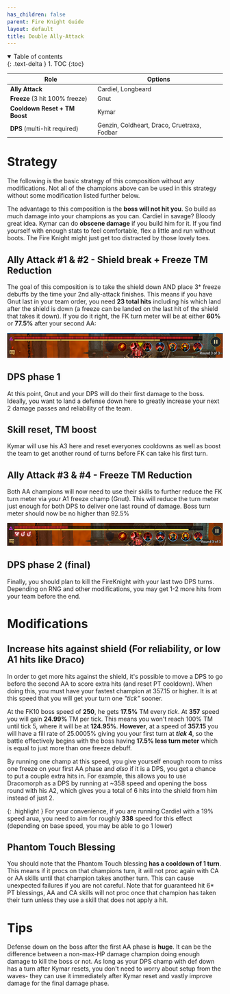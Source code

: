 ```yaml
---
has_children: false
parent: Fire Knight Guide
layout: default
title: Double Ally-Attack
---
```

<details open markdown="block">
  <summary>
    Table of contents
  </summary>
  {: .text-delta }
1. TOC
{:toc}
</details>

| **Role**                       | **Options**                                 |
| ------------------------------ | ------------------------------------------- |
| **Ally Attack**                | Cardiel, Longbeard                          |
| **Freeze** (3 hit 100% freeze) | Gnut                                        |
| **Cooldown Reset + TM Boost**  | Kymar                                       |
| **DPS** (multi-hit required)   | Genzin, Coldheart, Draco, Cruetraxa, Fodbar |

# Strategy

The following is the basic strategy of this composition without any modifications. Not all of the champions above can be used in this strategy without some modification listed further below.

The advantage to this composition is the **boss will not hit you**. So build as much damage into your champions as you can. Cardiel in savage? Bloody great idea. Kymar can do **obscene damage** if you build him for it. If you find yourself with enough stats to feel comfortable, flex a little and run without boots. The Fire Knight might just get too distracted by those lovely toes.

## Ally Attack #1 & #2 - Shield break + Freeze TM Reduction

The goal of this composition is to take the shield down AND place 3* freeze debuffs by the time your 2nd ally-attack finishes. This means if you have Gnut last in your team order, you need **23 total hits** including his which land after the shield is down (a freeze can be landed on the last hit of the shield that takes it down).  If you do it right, the FK turn meter will be at either **60%** or **77.5%** after your second AA:

![](/images/uploads/fk-tm77_5.png)

## DPS phase 1

At this point, Gnut and your DPS will do their first damage to the boss. Ideally, you want to land a defense down here to greatly increase your next 2 damage passes and reliability of the team.

## Skill reset, TM boost

Kymar will use his A3 here and reset everyones cooldowns as well as boost the team to get another round of turns before FK can take his first turn.

## Ally Attack #3 & #4 - Freeze TM Reduction

Both AA champions will now need to use their skills to further reduce the FK turn meter via your A1 freeze champ (Gnut). This will reduce the turn meter just enough for both DPS to deliver one last round of damage. Boss turn meter should now be no higher than 92.5%

![](/images/uploads/fk-tm92_5.png)

## DPS phase 2 (final)

Finally, you should plan to kill the FireKnight with your last two DPS turns. Depending on RNG and other modifications, you may get 1-2 more hits from your team before the end.

# Modifications

## Increase hits against shield (For reliability, or low A1 hits like Draco)

In order to get more hits against the shield, it's possible to move a DPS to go before the second AA to score extra hits (and reset PT cooldown). When doing this, you must have your fastest champion at 357.15 or higher. It is at this speed that you will get your turn one *"tick"* sooner.

At the FK10 boss speed of **250**, he gets **17.5%** TM every *tick*. At **357** speed you will gain **24.99%** TM per tick. This means you won't reach 100% TM until tick 5, where it will be at **124.95%**. **However**, at a speed of **357.15** you will have a fill rate of 25.0005% giving you your first turn at ***tick* 4**, so the battle effectively begins with the boss having **17.5% less turn meter** which is equal to just more than one freeze debuff.

By running one champ at this speed, you give yourself enough room to miss one freeze on your first AA phase and *also* if it is a DPS, you get a chance to put a couple extra hits in. For example, this allows you to use Dracomorph as a DPS by running at ~358 speed and opening the boss round with his A2, which gives you a total of 6 hits into the shield from him instead of just 2.

{: .highlight }
For your convenience, if you are running Cardiel with a 19% speed arua, you need to aim for roughly **338** speed for this effect (depending on base speed, you may be able to go 1 lower)


## Phantom Touch Blessing

You should note that the Phantom Touch blessing **has a cooldown of 1 turn**. This means if it procs on that champions turn, it will not proc again with CA or AA skills until that champion takes another turn. This can cause unexpected failures if you are not careful. Note that for guaranteed hit 6* PT blessings, AA and CA skills will not proc once that champion has taken their turn unless they use a skill that does not apply a hit.

# Tips

Defense down on the boss after the first AA phase is **huge**. It can be the difference between a non-max-HP damage champion doing enough damage to kill the boss or not. As long as your DPS champ with def down has a turn after Kymar resets, you don't need to worry about setup from the waves- they can use it immediately after Kymar reset and vastly improve damage for the final damage phase.